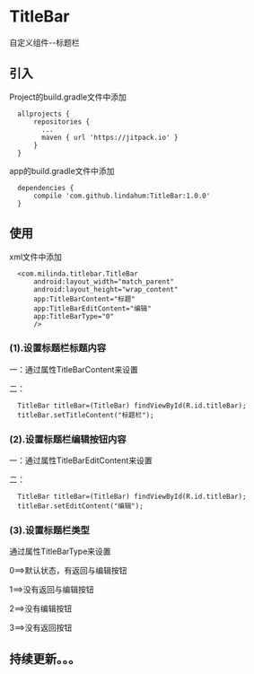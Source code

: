 # TitleBar
自定义组件--标题栏

## 引入

Project的build.gradle文件中添加
```
  allprojects {
      repositories {
        ...
        maven { url 'https://jitpack.io' }
      }
  }
```

app的build.gradle文件中添加
```
  dependencies {
      compile 'com.github.lindahum:TitleBar:1.0.0'
  }
```

## 使用

xml文件中添加
```
  <com.milinda.titlebar.TitleBar
      android:layout_width="match_parent"
      android:layout_height="wrap_content"
      app:TitleBarContent="标题"
      app:TitleBarEditContent="编辑"
      app:TitleBarType="0"
      />
```

### (1).设置标题栏标题内容

一：通过属性TitleBarContent来设置

二：
```
  TitleBar titleBar=(TitleBar) findViewById(R.id.titleBar);
  titleBar.setTitleContent("标题栏");
```

### (2).设置标题栏编辑按钮内容

一：通过属性TitleBarEditContent来设置

二：
```
  TitleBar titleBar=(TitleBar) findViewById(R.id.titleBar);
  titleBar.setEditContent("编辑");
```

### (3).设置标题栏类型

通过属性TitleBarType来设置

0==>默认状态，有返回与编辑按钮

1==>没有返回与编辑按钮

2==>没有编辑按钮

3==>没有返回按钮




## 持续更新。。。